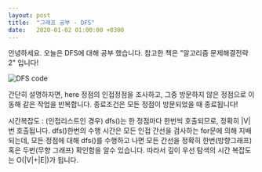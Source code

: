 ```yaml
---
layout: post
title:  "그래프 공부 - DFS"
date:   2020-01-02 01:00:00 +0300
---
```


안녕하세요. 오늘은 DFS에 대해 공부 했습니다. 참고한 책은 "알고리즘 문제해결전략2" 입니다!

![DFS code](https://jhg0406.github.io/img/1.PNG)

간단히 설명하자면, here 정점의 인접정점을 조사하고, 그중 방문하지 않은 정점으로 이동해 같은 작업을 반복합니다. 종료조건은 모든 정점이 방문되었을 때 종료됩니다!

시간복잡도 : (인접리스트인 경우) dfs()는 한 정점마다 한번씩 호출되므로, 정확히 |V|번 호출됩니다.
dfs()한번의 수행 시간은 모든 인접 간선을 검사하는 for문에 의해 지배되는데,
모든 정점에 대해 dfs()를 수행하고 나면 모든 간선을 정확히 한번(방향그래프) 혹은 두번(무향 그래프)
확인함을 알수 있습니다. 따라서 깊이 우선 탐색의 시간 복잡도는 O(|V|+|E|)가 됩니다.
